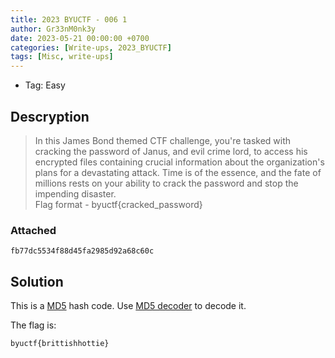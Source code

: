 ```yaml
---
title: 2023 BYUCTF - 006 1
author: Gr33nM0nk3y
date: 2023-05-21 00:00:00 +0700
categories: [Write-ups, 2023_BYUCTF]
tags: [Misc, write-ups]
---
```


* Tag: Easy

## Descryption

> In this James Bond themed CTF challenge, you're tasked with cracking the password of Janus, and evil crime lord, to access his encrypted files containing crucial information about the organization's plans for a devastating attack. Time is of the essence, and the fate of millions rests on your ability to crack the password and stop the impending disaster.  
> Flag format - byuctf{cracked_password}

### Attached

```
fb77dc5534f88d45fa2985d92a68c60c
```

## Solution

This is a [MD5](https://en.wikipedia.org/wiki/MD5) hash code. Use [MD5 decoder](https://md5hashing.net/hash/md5) to decode it.

The flag is:
```
byuctf{brittishhottie}
```
